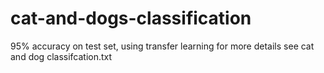 # cat-and-dogs-classification
95% accuracy on test set, using transfer learning
for more details see cat and dog classifcation.txt
